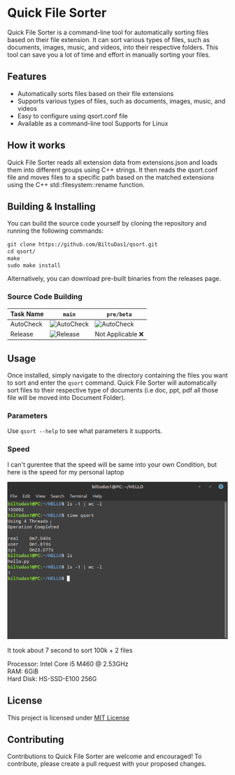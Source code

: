 # Quick File Sorter
Quick File Sorter is a command-line tool for automatically sorting files based on their file extension. It can sort various types of files, such as documents, images, music, and videos, into their respective folders. This tool can save you a lot of time and effort in manually sorting your files.

## Features
* Automatically sorts files based on their file extensions
* Supports various types of files, such as documents, images, music, and videos
* Easy to configure using qsort.conf file
* Available as a command-line tool
Supports for Linux

## How it works
Quick File Sorter reads all extension data from extensions.json and loads them into different groups using C++ strings. It then reads the qsort.conf file and moves files to a specific path based on the matched extensions using the C++ std::filesystem::rename function.

## Building & Installing
You can build the source code yourself by cloning the repository and running the following commands:

```
git clone https://github.com/BiltuDas1/qsort.git
cd qsort/
make
sudo make install
```

Alternatively, you can download pre-built binaries from the releases page.

### Source Code Building
|Task Name|`main`|`pre/beta`|
|---------|------|----------|
|AutoCheck|![AutoCheck](https://github.com/BiltuDas1/qsort/actions/workflows/autoscript.yml/badge.svg?branch=main)|![AutoCheck](https://github.com/BiltuDas1/qsort/actions/workflows/autoscript.yml/badge.svg?branch=pre/beta)|
|Release|![Release](https://github.com/BiltuDas1/qsort/actions/workflows/release.yml/badge.svg?branch=main)| Not Applicable :x: |

## Usage
Once installed, simply navigate to the directory containing the files you want to sort and enter the `qsort` command. Quick File Sorter will automatically sort files to their respective type of documents (i.e doc, ppt, pdf all those file will be moved into Document Folder).


### Parameters
Use `qsort --help` to see what parameters it supports.

### Speed
I can't gurentee that the speed will be same into your own Condition, but here is the speed for my personal laptop

![Sorting Speed](.github/Speed.png)

It took about 7 second to sort 100k + 2 files

Processor: Intel Core i5 M460 @ 2.53GHz  
RAM: 6GiB  
Hard Disk: HS-SSD-E100 256G

## License
This project is licensed under [MIT License](/LICENSE)

## Contributing
Contributions to Quick File Sorter are welcome and encouraged! To contribute, please create a pull request with your proposed changes.